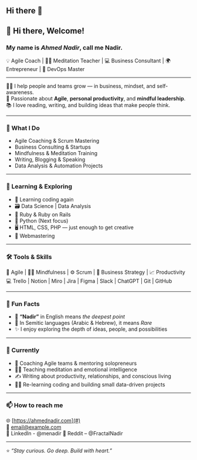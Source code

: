 ## Hi there 👋

<!--
**TechnoVen/TechnoVen** is a ✨ _special_ ✨ repository because its `README.md` (this file) appears on your GitHub profile.

Here are some ideas to get you started:

- 🔭 I’m currently working on ...
- 🌱 I’m currently learning ...
- 👯 I’m looking to collaborate on ...
- 🤔 I’m looking for help with ...
- 💬 Ask me about ...
- 📫 How to reach me: ...
- 😄 Pronouns: ...
- ⚡ Fun fact: ...
-->
## 👋 Hi there, Welcome!

### My name is _**Ahmed Nadir**_, call me **Nadir**.  
💡 Agile Coach | 🧘‍♂️ Meditation Teacher | 💻 Business Consultant | 🌍 Entrepreneur | 🧠 DevOps Master  

---

👨‍🏫 I help people and teams grow — in business, mindset, and self-awareness.  
🚀 Passionate about **Agile**, **personal productivity**, and **mindful leadership**.  
📚 I love reading, writing, and building ideas that make people think.  

---

### 🧩 What I Do
- Agile Coaching & Scrum Mastering  
- Business Consulting & Startups  
- Mindfulness & Meditation Training  
- Writing, Blogging & Speaking  
- Data Analysis & Automation Projects  

---

### 🧠 Learning & Exploring
- 🔁 Learning coding again  
- 🗃️ Data Science | Data Analysis  
- 💎 Ruby & Ruby on Rails  
- 🐍 Python (Next focus)
- 🖥 HTML, CSS, PHP — just enough to get creative 
- 🦋 Webmastering 

---

### 🛠️ Tools & Skills
💬 Agile | 🧘‍♂️ Mindfulness | ⚙️ Scrum | 💼 Business Strategy | 📈 Productivity  
💻 Trello | Notion | Miro | Jira | Figma | Slack | ChatGPT | Git | GitHub  

---

### 💫 Fun Facts
- 🌊 **“Nadir”** in English means *the deepest point*  
- 🌟 In Semitic languages (Arabic & Hebrew), it means *Rare*  
- ✨ I enjoy exploring the depth of ideas, people, and possibilities  

---

### 🌱 Currently
- 🔄 Coaching Agile teams & mentoring solopreneurs  
- 🧘‍♂️ Teaching meditation and emotional intelligence  
- ✍️ Writing about productivity, relationships, and conscious living  
- 🧑‍💻 Re-learning coding and building small data-driven projects  

---

### 📫 How to reach me
🌐 [https://ahmednadir.com](#)  
📧 [email@example.com](#)  
💬 LinkedIn - @menadir
💬 Reddit – @FractalNadir 
<!--💬 LinkedIn / Medium / Reddit – @FractalNadir -->

---

⭐ *“Stay curious. Go deep. Build with heart.”*  

